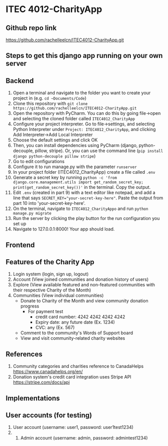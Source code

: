 # ITEC 4012-CharityApp

## Github repo link
https://github.com/rachelleelcn/ITEC4012-CharityApp.git

## Steps to get this django app running on your own server
## Backend
1) Open a terminal and navigate to the folder you want to create your project in (e.g. `cd ~Documents/Code`)
2) Clone this repository with `git clone https://github.com/rachelleelcn/ITEC4012-CharityApp.git`
3) Open the repository with PyCharm. You can do this by going file->open and selecting the cloned folder called `ITEC4012_CharityApp`
4) Configure your project interpreter. Go to file->settings, and selecting Python Interpreter under `Project: ITEC4012_CharityApp`, and clicking Add Interpreter->Add Local Interpreter
5) Choose the default settings and click OK
6) Then, you can install dependencies using PyCharm (django, python-decouple, pillow, stripe). Or, you can use the command line (`pip install django python-decouple pillow stripe`)
7) Go to edit configurations
8) Configure it to run manage.py with the parameter `runserver`
9) In your project folder (ITEC4012_CharityApp) create a file called `.env`
10) Generate a secret key by running `python -c 'from django.core.management.utils import get_random_secret_key; print(get_random_secret_key())'` in the terminal. Copy the output.
11) Edit `.env` (created in part 9) with a text editor like notepad, and add a line that says `SECRET_KEY="your-secret-key-here"`. Paste the output from part 10 into 'your-secret-key-here'.
12) On the terminal, navigate to `ITEC4012_CharityAppo` and run `python manage.py migrate`
13) Run the server by clicking the play button for the run configuration you set up
14) Navigate to 127.0.0.1:8000! Your app should load.
## Frontend

## Features of the Charity App
1) Login system (login, sign up, logout)
2) Account (View joined communities and donation history of users)
3) Explore (View available featured and non-featured communities with their respective Charity of the Month)
4) Communities (View individual communities)
    - Donate to Charity of the Month and view community donation progress
      - For payment test
        - credit card number: 4242 4242 4242 4242
        - Expiry date: any future date (Ex. 1234)
        - CVC: any (Ex. 567)
    - Comment to the community's Words of Support board
    - View and visit community-related charity websites

## References
1) Community categories and charities reference to CanadaHelps https://www.canadahelps.org/en/
2) Donation system's credit card integration uses Stripe API https://stripe.com/docs/api

## Implementations

## User accounts (for testing)
1) User account (username: user1, password: user1test1234)
2) 1) Admin account (username: admin, password: admintest1234)